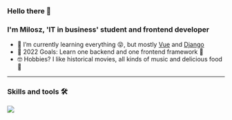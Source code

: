 ### Hello there 👋

### I'm Milosz, 'IT in business' student  and frontend developer

- 🌱 I’m currently learning everything 😝, but mostly [Vue](https://vuejs.org/) and [Django](djangoproject.com)
- 📖 2022 Goals: Learn one backend and one frontend framework 🤩
- 🤓 Hobbies? I like historical movies, all kinds of music and delicious food 🤤
***

### Skills and tools 🛠

<img src="https://cdn.jsdelivr.net/gh/devicons/devicon/icons/html5/html5-original.svg" />
          
